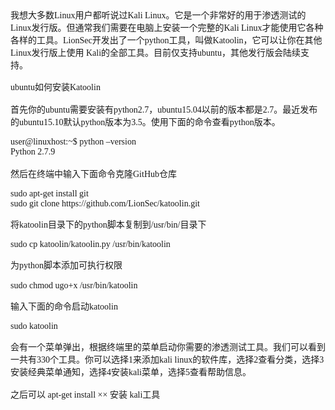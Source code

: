 <p style="box-sizing:border-box;margin-top:0px;margin-bottom:1.1em;padding:0px;font-family:&quot;border:0px;outline:0px;font-size:15px;vertical-align:baseline;background-image:initial;background-position:initial;background-size:initial;background-repeat:initial;background-attachment:initial;background-origin:initial;background-clip:initial;color:#666666;line-height:26px;white-space:normal;">
	我想大多数Linux用户都听说过Kali Linux。它是一个非常好的用于渗透测试的Linux发行版。但通常我们需要在电脑上安装一个完整的Kali Linux才能使用它各种各样的工具。LionSec开发出了一个python工具，叫做Katoolin，它可以让你在其他Linux发行版上使用 Kali的全部工具。目前仅支持ubuntu，其他发行版会陆续支持。
</p>
<p style="box-sizing:border-box;margin-top:0px;margin-bottom:1.1em;padding:0px;font-family:&quot;border:0px;outline:0px;font-size:15px;vertical-align:baseline;background-image:initial;background-position:initial;background-size:initial;background-repeat:initial;background-attachment:initial;background-origin:initial;background-clip:initial;color:#666666;line-height:26px;white-space:normal;">
	ubuntu如何安装Katoolin
</p>
<p style="box-sizing:border-box;margin-top:0px;margin-bottom:1.1em;padding:0px;font-family:&quot;border:0px;outline:0px;font-size:15px;vertical-align:baseline;background-image:initial;background-position:initial;background-size:initial;background-repeat:initial;background-attachment:initial;background-origin:initial;background-clip:initial;color:#666666;line-height:26px;white-space:normal;">
	首先你的ubuntu需要安装有python2.7，ubuntu15.04以前的版本都是2.7。最近发布的ubuntu15.10默认python版本为3.5。使用下面的命令查看python版本。
</p>
<p style="box-sizing:border-box;margin-top:0px;margin-bottom:1.1em;padding:0px;font-family:&quot;border:0px;outline:0px;font-size:15px;vertical-align:baseline;background-image:initial;background-position:initial;background-size:initial;background-repeat:initial;background-attachment:initial;background-origin:initial;background-clip:initial;color:#666666;line-height:26px;white-space:normal;">
	user@linuxhost:~$ python –version&nbsp;<br style="box-sizing:border-box;" />
Python 2.7.9
</p>
<p style="box-sizing:border-box;margin-top:0px;margin-bottom:1.1em;padding:0px;font-family:&quot;border:0px;outline:0px;font-size:15px;vertical-align:baseline;background-image:initial;background-position:initial;background-size:initial;background-repeat:initial;background-attachment:initial;background-origin:initial;background-clip:initial;color:#666666;line-height:26px;white-space:normal;">
	然后在终端中输入下面命令克隆GitHub仓库
</p>
<pre style="box-sizing:border-box;font-family:&quot;font-size:14px;white-space:pre-wrap;padding:10px;margin-top:0px;margin-bottom:10.5px;line-height:1.45;color:#333333;word-break:break-all;word-wrap:break-word;background:rgba(128, 128, 128, 0.0470588);border:1px solid rgba(128, 128, 128, 0.0745098);border-radius:0px;outline:0px;vertical-align:baseline;">sudo apt-get install git
sudo git clone https://github.com/LionSec/katoolin.git</pre>
<p style="box-sizing:border-box;margin-top:0px;margin-bottom:1.1em;padding:0px;font-family:&quot;border:0px;outline:0px;font-size:15px;vertical-align:baseline;background-image:initial;background-position:initial;background-size:initial;background-repeat:initial;background-attachment:initial;background-origin:initial;background-clip:initial;color:#666666;line-height:26px;white-space:normal;">
	将katoolin目录下的python脚本复制到/usr/bin/目录下
</p>
<pre style="box-sizing:border-box;font-family:&quot;font-size:14px;white-space:pre-wrap;padding:10px;margin-top:0px;margin-bottom:10.5px;line-height:1.45;color:#333333;word-break:break-all;word-wrap:break-word;background:rgba(128, 128, 128, 0.0470588);border:1px solid rgba(128, 128, 128, 0.0745098);border-radius:0px;outline:0px;vertical-align:baseline;">sudo cp katoolin/katoolin.py /usr/bin/katoolin</pre>
<p style="box-sizing:border-box;margin-top:0px;margin-bottom:1.1em;padding:0px;font-family:&quot;border:0px;outline:0px;font-size:15px;vertical-align:baseline;background-image:initial;background-position:initial;background-size:initial;background-repeat:initial;background-attachment:initial;background-origin:initial;background-clip:initial;color:#666666;line-height:26px;white-space:normal;">
	为python脚本添加可执行权限
</p>
<pre style="box-sizing:border-box;font-family:&quot;font-size:14px;white-space:pre-wrap;padding:10px;margin-top:0px;margin-bottom:10.5px;line-height:1.45;color:#333333;word-break:break-all;word-wrap:break-word;background:rgba(128, 128, 128, 0.0470588);border:1px solid rgba(128, 128, 128, 0.0745098);border-radius:0px;outline:0px;vertical-align:baseline;">sudo chmod ugo+x /usr/bin/katoolin</pre>
<p style="box-sizing:border-box;margin-top:0px;margin-bottom:1.1em;padding:0px;font-family:&quot;border:0px;outline:0px;font-size:15px;vertical-align:baseline;background-image:initial;background-position:initial;background-size:initial;background-repeat:initial;background-attachment:initial;background-origin:initial;background-clip:initial;color:#666666;line-height:26px;white-space:normal;">
	输入下面的命令启动katoolin
</p>
<pre style="box-sizing:border-box;font-family:&quot;font-size:14px;white-space:pre-wrap;padding:10px;margin-top:0px;margin-bottom:10.5px;line-height:1.45;color:#333333;word-break:break-all;word-wrap:break-word;background:rgba(128, 128, 128, 0.0470588);border:1px solid rgba(128, 128, 128, 0.0745098);border-radius:0px;outline:0px;vertical-align:baseline;">sudo katoolin</pre>
<p style="box-sizing:border-box;margin-top:0px;margin-bottom:1.1em;padding:0px;font-family:&quot;border:0px;outline:0px;font-size:15px;vertical-align:baseline;background-image:initial;background-position:initial;background-size:initial;background-repeat:initial;background-attachment:initial;background-origin:initial;background-clip:initial;color:#666666;line-height:26px;white-space:normal;">
	会有一个菜单弹出，根据终端里的菜单启动你需要的渗透测试工具。我们可以看到一共有330个工具。你可以选择1来添加kali linux的软件库，选择2查看分类，选择3安装经典菜单通知，选择4安装kali菜单，选择5查看帮助信息。
</p>
<p style="box-sizing:border-box;margin-top:0px;margin-bottom:1.1em;padding:0px;font-family:&quot;border:0px;outline:0px;font-size:15px;vertical-align:baseline;background-image:initial;background-position:initial;background-size:initial;background-repeat:initial;background-attachment:initial;background-origin:initial;background-clip:initial;color:#666666;line-height:26px;white-space:normal;">
	之后可以 apt-get install ×× 安装 kali工具
</p>